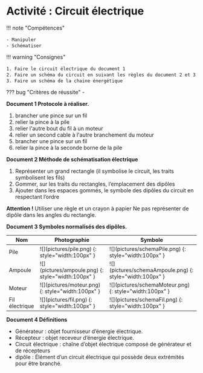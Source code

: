 # Activité : Circuit électrique

!!! note "Compétences"

    - Manipuler
    - Schématiser 

!!! warning "Consignes"

    1. Faire le circuit électrique du document 1
    2. Faire un schéma du circuit en suivant les règles du document 2 et 3
    3. Faire un schéma de la chaine énergétique
    
??? bug "Critères de réussite"
    - 




<div markdown style="page-break-after: always;">

**Document 1 Protocole à réaliser.**

1. brancher une pince sur un fil
2. relier la pince à la pile
3. relier l'autre bout du fil à un moteur
4. relier un second cable à l'autre branchement du moteur
5. brancher une pince sur un fil
6. relier la pince à la seconde borne de la pile


</div>

**Document 2 Méthode de schématisation électrique**  
1. Représenter un grand rectangle (il symbolise le circuit, les traits symbolisent les fils)  
2. Gommer, sur les traits du rectangles, l’emplacement des dipôles  
3. Ajouter dans les espaces gommés, le symbole des dipôles du circuit en respectant l’ordre

**Attention !**
Utiliser une règle et un crayon à papier
Ne pas représenter de dipôle dans les angles du rectangle.



<div markdown style="page-break-after: always;">

**Document 3 Symboles normalisés des dipôles.**

<table markdown class="tg">
<thead>
<tr>
<th colspan="2">Nom</th>
<th >Photographie</th>
<th >Symbole</th>
</tr>
</thead>
<tbody markdown>
<tr markdown>
<td colspan="2">Pile</td>
<td markdown >
![](pictures/pile.png) {: style="width:100px" }
</td>
<td markdown >![](pictures/schemaPile.png) {: style="width:100px" }</td>
<tr markdown>
<td colspan="2">Ampoule</td>
<td markdown >
![](pictures/ampoule.png) {: style="width:100px" }
</td>
<td markdown >![](pictures/schemaAmpoule.png) {: style="width:100px" }</td>
  </tr>
<tr markdown>
<td  colspan="2">Moteur</td>
<td markdown >
![](pictures/moteur.png) {: style="width:100px" }
</td>
<td markdown >![](pictures/schemaMoteur.png) {: style="width:100px" }</td>
  </tr>
<tr markdown>
<td  colspan="2">Fil électrique</td>
<td markdown >
![](pictures/fil.png) {: style="width:100px" }
</td>
<td markdown >![](pictures/schemaFil.png) {: style="width:100px" }</td>
  </tr>
</tbody>
</table>

</div>

**Document 4 Définitions**  

- Générateur : objet fournisseur d’énergie électrique.  
- Récepteur : objet receveur d’énergie électrique.
- Circuit électrique : chaîne d’objet électrique composé de générateur et de récepteurs
- dipôle : Élément d’un circuit électrique qui possède deux extrémités pour être branché.



